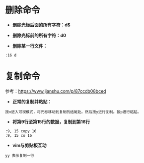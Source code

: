 # 删除命令

- **删除光标后面的所有字符：d$**

- **删除光标前的所有字符：d0**

- **删除某一行文件：**

```
:16 d
```



# 复制命令

参考：https://www.jianshu.com/p/87ccdb08bced

- **正常的复制并粘贴：**

```
按v进入可视模式，将光标移动到复制的结尾处。然后按y进行复制。按p进行粘贴。
```

- **将第9行至第15行的数据，复制到第16行**

```
:9, 15 copy 16
:9, 15 co 16
```

- **vim与剪贴板互动**

```
yy 表示复制一行
```

